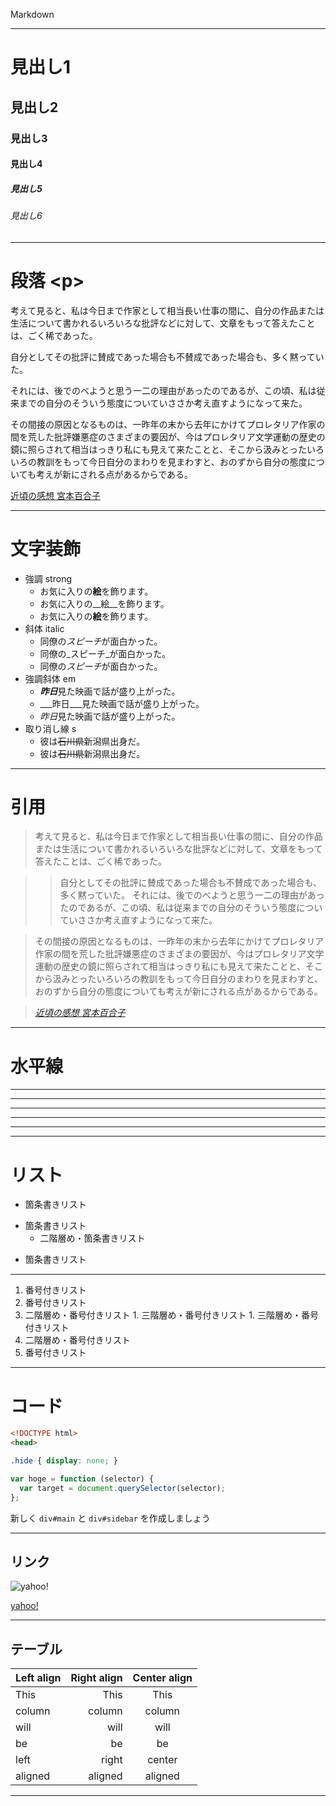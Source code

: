 Markdown

---

# 見出し1

## 見出し2

### 見出し3

#### 見出し4

##### 見出し5

###### 見出し6

---

# 段落 \<p>

考えて見ると、私は今日まで作家として相当長い仕事の間に、自分の作品または生活について書かれるいろいろな批評などに対して、文章をもって答えたことは、ごく稀であった。

自分としてその批評に賛成であった場合も不賛成であった場合も、多く黙っていた。

それには、後でのべようと思う一二の理由があったのであるが、この頃、私は従来までの自分のそういう態度についていささか考え直すようになって来た。

その間接の原因となるものは、一昨年の末から去年にかけてプロレタリア作家の間を荒した批評嫌悪症のさまざまの要因が、今はプロレタリア文学運動の歴史の鏡に照らされて相当はっきり私にも見えて来たことと、そこから汲みとったいろいろの教訓をもって今日自分のまわりを見まわすと、おのずから自分の態度についても考えが新にされる点があるからである。

[近頃の感想 宮本百合子](http://www.aozora.gr.jp/cards/000311/files/2854_8465.html)

---

# 文字装飾

- 強調 strong
  - お気に入りの**絵**を飾ります。
  - お気に入りの__絵__を飾ります。
  - お気に入りの<strong>絵</strong>を飾ります。
- 斜体 italic
  - 同僚の*スピーチ*が面白かった。
  - 同僚の_スピーチ_が面白かった。
  - 同僚の<i>スピーチ</i>が面白かった。
- 強調斜体 em
  - ***昨日***見た映画で話が盛り上がった。
  - ___昨日___見た映画で話が盛り上がった。
  - <em>昨日</em>見た映画で話が盛り上がった。
- 取り消し線 s
  - 彼は~~石川県~~新潟県出身だ。
  - 彼は<s>石川県</s>新潟県出身だ。

---

# 引用

> 考えて見ると、私は今日まで作家として相当長い仕事の間に、自分の作品または生活について書かれるいろいろな批評などに対して、文章をもって答えたことは、ごく稀であった。

>> 自分としてその批評に賛成であった場合も不賛成であった場合も、多く黙っていた。
>> それには、後でのべようと思う一二の理由があったのであるが、この頃、私は従来までの自分のそういう態度についていささか考え直すようになって来た。

> その間接の原因となるものは、一昨年の末から去年にかけてプロレタリア作家の間を荒した批評嫌悪症のさまざまの要因が、今はプロレタリア文学運動の歴史の鏡に照らされて相当はっきり私にも見えて来たことと、そこから汲みとったいろいろの教訓をもって今日自分のまわりを見まわすと、おのずから自分の態度についても考えが新にされる点があるからである。

> <cite>[近頃の感想 宮本百合子](http://www.aozora.gr.jp/cards/000311/files/2854_8465.html)</cite>

---

# 水平線

* * *
***
*****
- - -
---------------------------------------
---

# リスト

- 箇条書きリスト
* 箇条書きリスト
    - 二階層め・箇条書きリスト
+ 箇条書きリスト

---

1. 番号付きリスト
1. 番号付きリスト
  1. 二階層め・番号付きリスト
    1. 三階層め・番号付きリスト
    1. 三階層め・番号付きリスト
  1. 二階層め・番号付きリスト
1. 番号付きリスト

---

# コード

```html
<!DOCTYPE html>
<head>
```

```css
.hide { display: none; }
```

```js
var hoge = function (selector) {
  var target = document.querySelector(selector);
};
```

新しく `div#main` と `div#sidebar` を作成しましょう

---

## リンク

![yahoo!](http://k.yimg.jp/images/top/sp2/cmn/logo-ns-131205.png)

[yahoo!](//yahoo.co.jp "yahoo.co.jp")

---

## テーブル

| Left align | Right align | Center align |
|:-----------|------------:|:------------:|
| This       |        This |     This     |
| column     |      column |    column    |
| will       |        will |     will     |
| be         |          be |      be      |
| left       |       right |    center    |
| aligned    |     aligned |   aligned    |

---
